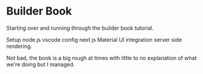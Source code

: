 # Builder Book

Starting over and running through the builder book tutorial.

Setup node.js
vscode config
next js
Material UI integration
server side rendering.

Not bad, the book is a big rough at times with little to no explanation of what we're doing but I managed.
